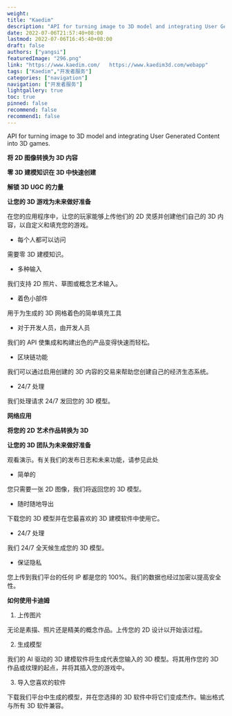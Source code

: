```yaml
---
weight: 
title: "Kaedim"
description: "API for turning image to 3D model and integrating User Generated Content into 3D games."
date: 2022-07-06T21:57:40+08:00
lastmod: 2022-07-06T16:45:40+08:00
draft: false
authors: ["yangsi"]
featuredImage: "296.png"
link: "https://www.kaedim.com/   https://www.kaedim3d.com/webapp"
tags: ["Kaedim","开发者服务"]
categories: ["navigation"]
navigation: ["开发者服务"]
lightgallery: true
toc: true
pinned: false
recommend: false
recommend1: false
---
```


API for turning image to 3D model and integrating User Generated Content into 3D games.

**将 2D 图像转换为 3D 内容**

**零 3D 建模知识在 3D 中快速创建**

**解锁 3D UGC 的力量**

**让您的 3D 游戏为未来做好准备** 

在您的应用程序中，让您的玩家能够上传他们的 2D 灵感并创建他们自己的 3D 内容，以自定义和填充您的游戏。

- 每个人都可以访问

需要零 3D 建模知识。

- 多种输入

我们支持 2D 照片、草图或概念艺术输入。

- 着色小部件

用于为生成的 3D 网格着色的简单填充工具

- 对于开发人员，由开发人员

我们的 API 使集成和构建出色的产品变得快速而轻松。

- 区块链功能

我们可以通过启用创建的 3D 内容的交易来帮助您创建自己的经济生态系统。

- 24/7 处理

我们处理请求 24/7 发回您的 3D 模型。

**网络应用**

**将您的 2D 艺术作品转换为 3D**

**让您的 3D 团队为未来做好准备**

观看演示。有关我们的发布日志和未来功能，请参见此处

- 简单的

您只需要一张 2D 图像，我们将返回您的 3D 模型。

- 随时随地导出

下载您的 3D 模型并在您最喜欢的 3D 建模软件中使用它。

- 24/7 处理

我们 24/7 全天候生成您的 3D 模型。

- 保证隐私

您上传到我们平台的任何 IP 都是您的 100%。我们的数据也经过加密以提高安全性。

**如何使用卡迪姆**

1. 上传图片

无论是素描、照片还是精美的概念作品。上传您的 2D 设计以开始该过程。

2. 生成模型

我们的 AI 驱动的 3D 建模软件将生成代表您输入的 3D 模型。将其用作您的 3D 作品或纹理的起点，并将其插入您的游戏中。

3. 导入您喜欢的软件

下载我们平台中生成的模型，并在您选择的 3D 软件中将它们变成杰作。输出格式与所有 3D 软件兼容。

